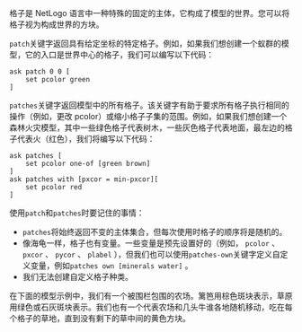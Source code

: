 格子是 NetLogo 语言中一种特殊的固定的主体，它构成了模型的世界。您可以将格子视为构成世界的方块。

`patch`关键字返回具有给定坐标的特定格子。例如，如果我们想创建一个蚁群的模型，它的入口是世界中心的格子，我们可以编写以下代码：



```
ask patch 0 0 [
	set pcolor green
]
```


`patches`关键字返回模型中的所有格子。该关键字有助于要求所有格子执行相同的操作（例如，更改 pcolor）或缩小格子子集的范围。例如，如果我们想创建一个森林火灾模型，其中一些绿色格子代表树木，一些灰色格子代表地面，最左边的格子代表火（红色），我们将编写以下代码：



```
ask patches [
	set pcolor one-of [green brown]
]
ask patches with [pxcor = min-pxcor][
	set pcolor red
]
```


使用`patch`和`patches`时要记住的事情：

- `patches`将始终返回不变的主体集合，但每次使用时格子的顺序将是随机的。
- 像海龟一样，格子也有变量。一些变量是预先设置好的（例如， `pcolor` 、 `pxcor` 、 `pycor` 、 `plabel` ），但我们也可以使用`patches-own`关键字定义自定义变量，例如`patches own [minerals water]` 。
- 我们无法创建自定义格子种类。


在下面的模型示例中，我们有一个被围栏包围的农场。篱笆用棕色斑块表示，草原用绿色或石灰斑块表示。我们也有一个代表农场和几头牛谁各地随机移动，吃在每个格子的草地，直到没有剩下的草中间的黄色方块。
